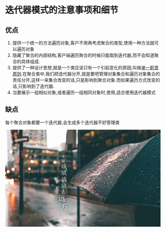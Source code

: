 
# 迭代器模式的注意事项和细节


 
 ## 优点
 1. 提供一个统一的方法遍历对象,客户不用再考虑聚合的类型,使用一种方法就可以遍历对象
 2. 隐藏了聚合的内部结构,客户端遍历聚合的时候只能取到迭代器,而不会知道聚合的具体组成.
 3. 提供了一种设计思想,就是一个类应该只有一个引起变化的原因,叫做[单一职责原则](./06_单一职责原则.md).在聚合类中,我们把迭代器分开,就是要吧管理对象集合和遍历对象集合的责任分开,这样一来集合改变的话,只是影响到聚合对象.而如果遍历方式改变的话,只影响到了迭代器.
 4. 当要展示一组相似对象,或者遍历一组相同对象时,使用,适合使用迭代器模式
 
 ## 缺点
 每个聚合对象都要一个迭代器,会生成多个迭代器不好管理类
 
 
 
 
 
 
 
 
 
 
 
 
 
 
 
 
 
 
 
 
 
 
 
 
 
 
 
 
 
 
 
 
 
 
 
 
 
 
 
 
 
 
 
 
 
 
 
 
 
 
 
  ![](./img/mm/meizi40.jpg)
